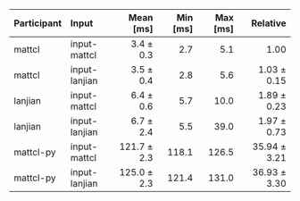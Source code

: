 | Participant | Input | Mean [ms] | Min [ms] | Max [ms] | Relative |
|:---|:---|---:|---:|---:|---:|
| mattcl | input-mattcl | 3.4 ± 0.3 | 2.7 | 5.1 | 1.00 |
| mattcl | input-lanjian | 3.5 ± 0.4 | 2.8 | 5.6 | 1.03 ± 0.15 |
| lanjian | input-mattcl | 6.4 ± 0.6 | 5.7 | 10.0 | 1.89 ± 0.23 |
| lanjian | input-lanjian | 6.7 ± 2.4 | 5.5 | 39.0 | 1.97 ± 0.73 |
| mattcl-py | input-mattcl | 121.7 ± 2.3 | 118.1 | 126.5 | 35.94 ± 3.21 |
| mattcl-py | input-lanjian | 125.0 ± 2.3 | 121.4 | 131.0 | 36.93 ± 3.30 |
